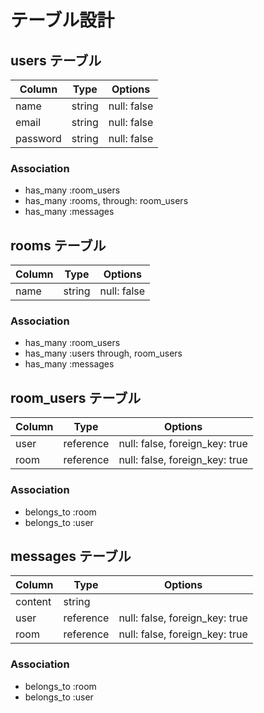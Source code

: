 # テーブル設計

## users テーブル

| Column   | Type   | Options     |
|----------|--------|-------------|
| name     | string | null: false |
| email    | string | null: false |
| password | string | null: false |

### Association

- has_many :room_users
- has_many :rooms, through: room_users
- has_many :messages

## rooms テーブル

| Column   | Type   | Options     |
|----------|--------|-------------|
| name     | string | null: false |

### Association

- has_many :room_users
- has_many :users through, room_users
- has_many :messages

## room_users テーブル

| Column   | Type      | Options                        |
|----------|-----------|--------------------------------|
| user     | reference | null: false, foreign_key: true |
| room     | reference | null: false, foreign_key: true |

### Association

- belongs_to :room
- belongs_to :user

## messages テーブル

| Column   | Type      | Options                        |
|----------|-----------|--------------------------------|
| content  | string    |                                |
| user     | reference | null: false, foreign_key: true |
| room     | reference | null: false, foreign_key: true |

### Association

- belongs_to :room
- belongs_to :user
